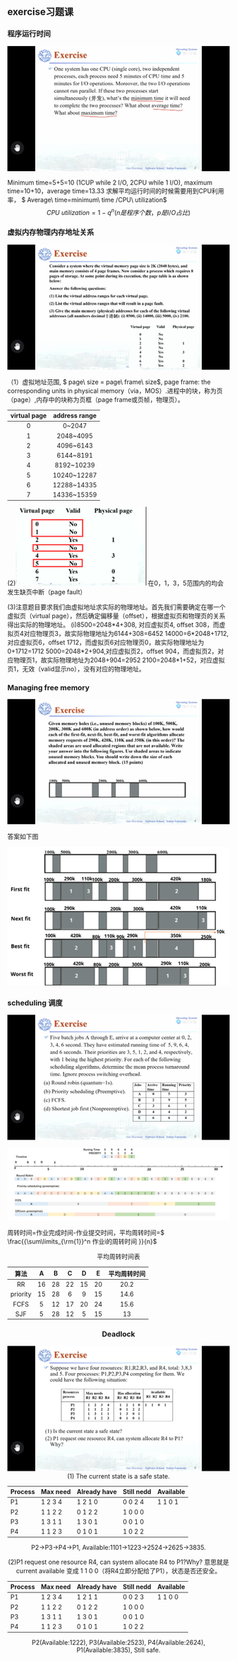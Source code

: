 ##  exercise习题课

### 程序运行时间

![img](./img/OS_EXR_1.png)

Minimum time=5+5=10  (1CUP while 2 I/O, 2CPU while 1 I/O), maximum time=10+10，average time=13.33
求解平均运行时间的时候需要用到CPU利用率， $ Average\ time=minimum\ time /CPU\ utilization$
$$ CPU\ utilization =1-q^n (n是程序个数，p是I/O占比) $$ 

###  虚拟内存物理内存地址关系

![img](./img/OS_EXR_2.png)

（1）虚拟地址范围, $ page\ size = page\ frame\ size$, page frame: the corresponding units in physical memory（via，MOS）.进程中的块，称为页（page）,内存中的块称为页框（page frame或页帧，物理页）。

| virtual page | address range |
| :----------: | :-----------: |
|      0       |    0~2047     |
|      1       |   2048~4095   |
|      2       |   4096~6143   |
|      3       |   6144~8191   |
|      4       |  8192~10239   |
|      5       |  10240~12287  |
|      6       |  12288~14335  |
|      7       |  14336~15359  |

(2)<img src="./img/unexp_1.png" style="zoom: 90%;" /> 在0，1，3，5范围内的均会发生缺页中断（page fault）

(3)注意题目要求我们由虚拟地址求实际的物理地址。首先我们需要确定在哪一个虚拟页（virtual page），然后确定偏移量（offset），根据虚拟页和物理页的关系得出实际的物理地址。
(i)8500=2048*4+308, 对应虚拟页4, offset 308，而虚拟页4对应物理页3，故实际物理地址为6144+308=6452
	14000=6\*2048+1712,对应虚拟页6，offset 1712，而虚拟页6对应物理页0，故实际物理地址为0+1712=1712
	5000=2048\*2+904,对应虚拟页2，offset 904，而虚拟页2，对应物理页1，故实际物理地址为2048+904=2952
	2100=2048\*1+52，对应虚拟页1，无效（valid显示no），没有对应的物理地址。

### Managing free memory

![img](./img/OS_EXR_3.png)



答案如下图

![绘图1](./img/OS_EXR_4.svg)

### scheduling 调度

![img](./img/OS_EXR_5.png)

![img](./img/OS_EXR_6.png)

周转时间=作业完成时间-作业提交时间，平均周转时间=$ \frac{{\sum\limits_{\rm{1}}^n 作业i的周转时间 }}{n}$

<center>平均周转时间表


|   算法   |  A   |  B   |  C   |  D   |  E   | 平均周转时间 |
| :------: | :--: | :--: | :--: | :--: | :--: | :----------: |
|    RR    |  16  |  28  |  22  |  15  |  20  |     20.2     |
| priority |  15  |  28  |  6   |  9   |  15  |     14.6     |
|   FCFS   |  5   |  12  |  17  |  20  |  24  |     15.6     |
|   SJF    |  5   |  28  |  12  |  5   |  15  |      13      |

### Deadlock

![img](./imG/OS_EXR_7.png)
(1) The current state is a safe state.

| Process | Max need | Already have | Still nedd | Available |
| ------- | -------- | ------------ | ---------- | --------- |
| P1      | 1 2 3 4  | 1 2 1 0      | 0 0 2 4    | 1 1 0 1   |
| P2      | 1 1 2 2  | 0 1 2 2      | 1 0 0 0    |           |
| P3      | 1 3 1 1  | 1 3 0 1      | 0 0 1 0    |           |
| P4      | 1 1 2 3  | 0 1 0 1      | 1 0 2 2    |           |

P2->P3->P4->P1, Available:1101->1223->2524->2625->3835.

(2)P1 request one resource R4, can system allocate R4 to P1?Why?
意思就是current available 变成 1 1 0 0（将R4立即分配给了P1），状态是否还安全。

| Process | Max need | Already have | Still nedd | Available |
| ------- | -------- | ------------ | ---------- | --------- |
| P1      | 1 2 3 4  | 1 2 1 1      | 0 0 2 3    | 1 1 0 0   |
| P2      | 1 1 2 2  | 0 1 2 2      | 1 0 0 0    |           |
| P3      | 1 3 1 1  | 1 3 0 1      | 0 0 1 0    |           |
| P4      | 1 1 2 3  | 0 1 0 1      | 1 0 2 2    |           |

P2(Available:1222), P3(Available:2523), P4(Available:2624), P1(Available:3835), Still safe.

